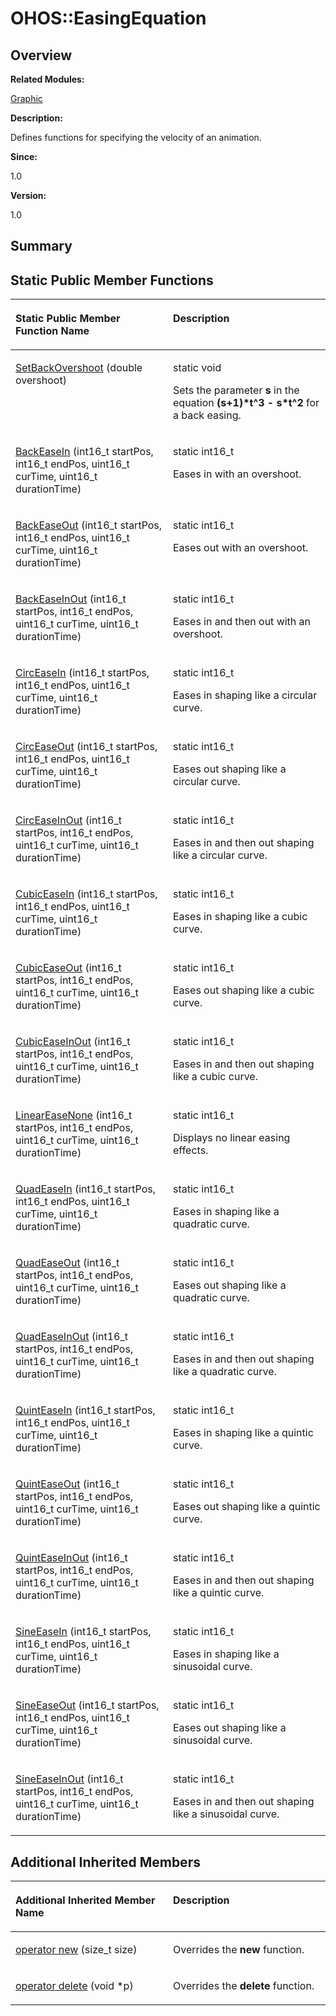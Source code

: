 # OHOS::EasingEquation<a name="EN-US_TOPIC_0000001055039534"></a>

## **Overview**<a name="section97557664093533"></a>

**Related Modules:**

[Graphic](graphic.md)

**Description:**

Defines functions for specifying the velocity of an animation. 

**Since:**

1.0

**Version:**

1.0

## **Summary**<a name="section885458724093533"></a>

## Static Public Member Functions<a name="pub-static-methods"></a>

<a name="table1105853379093533"></a>
<table><thead align="left"><tr id="row991524357093533"><th class="cellrowborder" valign="top" width="50%" id="mcps1.1.3.1.1"><p id="p2008444026093533"><a name="p2008444026093533"></a><a name="p2008444026093533"></a>Static Public Member Function Name</p>
</th>
<th class="cellrowborder" valign="top" width="50%" id="mcps1.1.3.1.2"><p id="p2011007768093533"><a name="p2011007768093533"></a><a name="p2011007768093533"></a>Description</p>
</th>
</tr>
</thead>
<tbody><tr id="row204898760093533"><td class="cellrowborder" valign="top" width="50%" headers="mcps1.1.3.1.1 "><p id="p1129395481093533"><a name="p1129395481093533"></a><a name="p1129395481093533"></a><a href="graphic.md#gab7cf0e64a0d363d8b448262d719ac97a">SetBackOvershoot</a> (double overshoot)</p>
</td>
<td class="cellrowborder" valign="top" width="50%" headers="mcps1.1.3.1.2 "><p id="p444352841093533"><a name="p444352841093533"></a><a name="p444352841093533"></a>static void </p>
<p id="p620162213093533"><a name="p620162213093533"></a><a name="p620162213093533"></a>Sets the parameter <strong id="b1175140337093533"><a name="b1175140337093533"></a><a name="b1175140337093533"></a>s</strong> in the equation <strong id="b2133126385093533"><a name="b2133126385093533"></a><a name="b2133126385093533"></a>(s+1)*t^3 - s*t^2</strong> for a back easing. </p>
</td>
</tr>
<tr id="row1902060137093533"><td class="cellrowborder" valign="top" width="50%" headers="mcps1.1.3.1.1 "><p id="p907441044093533"><a name="p907441044093533"></a><a name="p907441044093533"></a><a href="graphic.md#ga4598524b16a33de497fa9321d887d3b1">BackEaseIn</a> (int16_t startPos, int16_t endPos, uint16_t curTime, uint16_t durationTime)</p>
</td>
<td class="cellrowborder" valign="top" width="50%" headers="mcps1.1.3.1.2 "><p id="p1743250192093533"><a name="p1743250192093533"></a><a name="p1743250192093533"></a>static int16_t </p>
<p id="p2008280688093533"><a name="p2008280688093533"></a><a name="p2008280688093533"></a>Eases in with an overshoot. </p>
</td>
</tr>
<tr id="row504697082093533"><td class="cellrowborder" valign="top" width="50%" headers="mcps1.1.3.1.1 "><p id="p549717496093533"><a name="p549717496093533"></a><a name="p549717496093533"></a><a href="graphic.md#ga7399f01f7abc33413bf25aa17a99c2f2">BackEaseOut</a> (int16_t startPos, int16_t endPos, uint16_t curTime, uint16_t durationTime)</p>
</td>
<td class="cellrowborder" valign="top" width="50%" headers="mcps1.1.3.1.2 "><p id="p741740474093533"><a name="p741740474093533"></a><a name="p741740474093533"></a>static int16_t </p>
<p id="p833695393093533"><a name="p833695393093533"></a><a name="p833695393093533"></a>Eases out with an overshoot. </p>
</td>
</tr>
<tr id="row942741922093533"><td class="cellrowborder" valign="top" width="50%" headers="mcps1.1.3.1.1 "><p id="p534371203093533"><a name="p534371203093533"></a><a name="p534371203093533"></a><a href="graphic.md#gac7c2a9a1dfce384438a3bd9d6c0c2525">BackEaseInOut</a> (int16_t startPos, int16_t endPos, uint16_t curTime, uint16_t durationTime)</p>
</td>
<td class="cellrowborder" valign="top" width="50%" headers="mcps1.1.3.1.2 "><p id="p1112901168093533"><a name="p1112901168093533"></a><a name="p1112901168093533"></a>static int16_t </p>
<p id="p1799190930093533"><a name="p1799190930093533"></a><a name="p1799190930093533"></a>Eases in and then out with an overshoot. </p>
</td>
</tr>
<tr id="row774523206093533"><td class="cellrowborder" valign="top" width="50%" headers="mcps1.1.3.1.1 "><p id="p467081677093533"><a name="p467081677093533"></a><a name="p467081677093533"></a><a href="graphic.md#ga446c958f14b3d6de24e2c1bab171bba2">CircEaseIn</a> (int16_t startPos, int16_t endPos, uint16_t curTime, uint16_t durationTime)</p>
</td>
<td class="cellrowborder" valign="top" width="50%" headers="mcps1.1.3.1.2 "><p id="p496789381093533"><a name="p496789381093533"></a><a name="p496789381093533"></a>static int16_t </p>
<p id="p1874975606093533"><a name="p1874975606093533"></a><a name="p1874975606093533"></a>Eases in shaping like a circular curve. </p>
</td>
</tr>
<tr id="row1021254518093533"><td class="cellrowborder" valign="top" width="50%" headers="mcps1.1.3.1.1 "><p id="p1982570402093533"><a name="p1982570402093533"></a><a name="p1982570402093533"></a><a href="graphic.md#gaab8fad8664d648df7e5e224b68ee54ad">CircEaseOut</a> (int16_t startPos, int16_t endPos, uint16_t curTime, uint16_t durationTime)</p>
</td>
<td class="cellrowborder" valign="top" width="50%" headers="mcps1.1.3.1.2 "><p id="p2046459365093533"><a name="p2046459365093533"></a><a name="p2046459365093533"></a>static int16_t </p>
<p id="p2048142985093533"><a name="p2048142985093533"></a><a name="p2048142985093533"></a>Eases out shaping like a circular curve. </p>
</td>
</tr>
<tr id="row1727523982093533"><td class="cellrowborder" valign="top" width="50%" headers="mcps1.1.3.1.1 "><p id="p1755638171093533"><a name="p1755638171093533"></a><a name="p1755638171093533"></a><a href="graphic.md#ga68c392dad14e1bef192b085aeec6ca9b">CircEaseInOut</a> (int16_t startPos, int16_t endPos, uint16_t curTime, uint16_t durationTime)</p>
</td>
<td class="cellrowborder" valign="top" width="50%" headers="mcps1.1.3.1.2 "><p id="p448185095093533"><a name="p448185095093533"></a><a name="p448185095093533"></a>static int16_t </p>
<p id="p171176698093533"><a name="p171176698093533"></a><a name="p171176698093533"></a>Eases in and then out shaping like a circular curve. </p>
</td>
</tr>
<tr id="row1871257105093533"><td class="cellrowborder" valign="top" width="50%" headers="mcps1.1.3.1.1 "><p id="p1784747575093533"><a name="p1784747575093533"></a><a name="p1784747575093533"></a><a href="graphic.md#ga5c91a83cc424fb7e4e1f40cae6b3be66">CubicEaseIn</a> (int16_t startPos, int16_t endPos, uint16_t curTime, uint16_t durationTime)</p>
</td>
<td class="cellrowborder" valign="top" width="50%" headers="mcps1.1.3.1.2 "><p id="p1204757406093533"><a name="p1204757406093533"></a><a name="p1204757406093533"></a>static int16_t </p>
<p id="p609416028093533"><a name="p609416028093533"></a><a name="p609416028093533"></a>Eases in shaping like a cubic curve. </p>
</td>
</tr>
<tr id="row1386508581093533"><td class="cellrowborder" valign="top" width="50%" headers="mcps1.1.3.1.1 "><p id="p1981189917093533"><a name="p1981189917093533"></a><a name="p1981189917093533"></a><a href="graphic.md#ga529a948d9f6711a5f2726af5f10d7a48">CubicEaseOut</a> (int16_t startPos, int16_t endPos, uint16_t curTime, uint16_t durationTime)</p>
</td>
<td class="cellrowborder" valign="top" width="50%" headers="mcps1.1.3.1.2 "><p id="p1646317608093533"><a name="p1646317608093533"></a><a name="p1646317608093533"></a>static int16_t </p>
<p id="p1683034723093533"><a name="p1683034723093533"></a><a name="p1683034723093533"></a>Eases out shaping like a cubic curve. </p>
</td>
</tr>
<tr id="row435766193093533"><td class="cellrowborder" valign="top" width="50%" headers="mcps1.1.3.1.1 "><p id="p530102783093533"><a name="p530102783093533"></a><a name="p530102783093533"></a><a href="graphic.md#gad99ea4ed828f274f111f492eea123cb4">CubicEaseInOut</a> (int16_t startPos, int16_t endPos, uint16_t curTime, uint16_t durationTime)</p>
</td>
<td class="cellrowborder" valign="top" width="50%" headers="mcps1.1.3.1.2 "><p id="p1991775330093533"><a name="p1991775330093533"></a><a name="p1991775330093533"></a>static int16_t </p>
<p id="p2069513610093533"><a name="p2069513610093533"></a><a name="p2069513610093533"></a>Eases in and then out shaping like a cubic curve. </p>
</td>
</tr>
<tr id="row645313754093533"><td class="cellrowborder" valign="top" width="50%" headers="mcps1.1.3.1.1 "><p id="p829946937093533"><a name="p829946937093533"></a><a name="p829946937093533"></a><a href="graphic.md#ga8af9a1f527ffaa5006cf0ee867f7d7d0">LinearEaseNone</a> (int16_t startPos, int16_t endPos, uint16_t curTime, uint16_t durationTime)</p>
</td>
<td class="cellrowborder" valign="top" width="50%" headers="mcps1.1.3.1.2 "><p id="p582746442093533"><a name="p582746442093533"></a><a name="p582746442093533"></a>static int16_t </p>
<p id="p1952031933093533"><a name="p1952031933093533"></a><a name="p1952031933093533"></a>Displays no linear easing effects. </p>
</td>
</tr>
<tr id="row989246393093533"><td class="cellrowborder" valign="top" width="50%" headers="mcps1.1.3.1.1 "><p id="p570709307093533"><a name="p570709307093533"></a><a name="p570709307093533"></a><a href="graphic.md#ga72a9b93086c8466767942863a7d5cb78">QuadEaseIn</a> (int16_t startPos, int16_t endPos, uint16_t curTime, uint16_t durationTime)</p>
</td>
<td class="cellrowborder" valign="top" width="50%" headers="mcps1.1.3.1.2 "><p id="p298303116093533"><a name="p298303116093533"></a><a name="p298303116093533"></a>static int16_t </p>
<p id="p558262387093533"><a name="p558262387093533"></a><a name="p558262387093533"></a>Eases in shaping like a quadratic curve. </p>
</td>
</tr>
<tr id="row1032865340093533"><td class="cellrowborder" valign="top" width="50%" headers="mcps1.1.3.1.1 "><p id="p412189524093533"><a name="p412189524093533"></a><a name="p412189524093533"></a><a href="graphic.md#ga0c9cd2781e17f7077b4c9d5847eb90c8">QuadEaseOut</a> (int16_t startPos, int16_t endPos, uint16_t curTime, uint16_t durationTime)</p>
</td>
<td class="cellrowborder" valign="top" width="50%" headers="mcps1.1.3.1.2 "><p id="p1452577025093533"><a name="p1452577025093533"></a><a name="p1452577025093533"></a>static int16_t </p>
<p id="p1892708567093533"><a name="p1892708567093533"></a><a name="p1892708567093533"></a>Eases out shaping like a quadratic curve. </p>
</td>
</tr>
<tr id="row847933444093533"><td class="cellrowborder" valign="top" width="50%" headers="mcps1.1.3.1.1 "><p id="p1930100882093533"><a name="p1930100882093533"></a><a name="p1930100882093533"></a><a href="graphic.md#ga8f62ddc3f1b2b33904845601108d6f64">QuadEaseInOut</a> (int16_t startPos, int16_t endPos, uint16_t curTime, uint16_t durationTime)</p>
</td>
<td class="cellrowborder" valign="top" width="50%" headers="mcps1.1.3.1.2 "><p id="p420090946093533"><a name="p420090946093533"></a><a name="p420090946093533"></a>static int16_t </p>
<p id="p435408388093533"><a name="p435408388093533"></a><a name="p435408388093533"></a>Eases in and then out shaping like a quadratic curve. </p>
</td>
</tr>
<tr id="row1461737789093533"><td class="cellrowborder" valign="top" width="50%" headers="mcps1.1.3.1.1 "><p id="p1494433378093533"><a name="p1494433378093533"></a><a name="p1494433378093533"></a><a href="graphic.md#ga9ddf5221cdde5f6a37096300847a50ac">QuintEaseIn</a> (int16_t startPos, int16_t endPos, uint16_t curTime, uint16_t durationTime)</p>
</td>
<td class="cellrowborder" valign="top" width="50%" headers="mcps1.1.3.1.2 "><p id="p1152170870093533"><a name="p1152170870093533"></a><a name="p1152170870093533"></a>static int16_t </p>
<p id="p713319109093533"><a name="p713319109093533"></a><a name="p713319109093533"></a>Eases in shaping like a quintic curve. </p>
</td>
</tr>
<tr id="row1776786608093533"><td class="cellrowborder" valign="top" width="50%" headers="mcps1.1.3.1.1 "><p id="p238399955093533"><a name="p238399955093533"></a><a name="p238399955093533"></a><a href="graphic.md#gaa61e26b2bff3f69edced36d0c0d17a45">QuintEaseOut</a> (int16_t startPos, int16_t endPos, uint16_t curTime, uint16_t durationTime)</p>
</td>
<td class="cellrowborder" valign="top" width="50%" headers="mcps1.1.3.1.2 "><p id="p1829590545093533"><a name="p1829590545093533"></a><a name="p1829590545093533"></a>static int16_t </p>
<p id="p601659680093533"><a name="p601659680093533"></a><a name="p601659680093533"></a>Eases out shaping like a quintic curve. </p>
</td>
</tr>
<tr id="row1189723147093533"><td class="cellrowborder" valign="top" width="50%" headers="mcps1.1.3.1.1 "><p id="p980334108093533"><a name="p980334108093533"></a><a name="p980334108093533"></a><a href="graphic.md#ga8bea02f98d26a97072f32369370a421b">QuintEaseInOut</a> (int16_t startPos, int16_t endPos, uint16_t curTime, uint16_t durationTime)</p>
</td>
<td class="cellrowborder" valign="top" width="50%" headers="mcps1.1.3.1.2 "><p id="p927303082093533"><a name="p927303082093533"></a><a name="p927303082093533"></a>static int16_t </p>
<p id="p1794618440093533"><a name="p1794618440093533"></a><a name="p1794618440093533"></a>Eases in and then out shaping like a quintic curve. </p>
</td>
</tr>
<tr id="row2034493118093533"><td class="cellrowborder" valign="top" width="50%" headers="mcps1.1.3.1.1 "><p id="p485100019093533"><a name="p485100019093533"></a><a name="p485100019093533"></a><a href="graphic.md#ga89ee91a569b73c6ebb29ae4dfd2777f9">SineEaseIn</a> (int16_t startPos, int16_t endPos, uint16_t curTime, uint16_t durationTime)</p>
</td>
<td class="cellrowborder" valign="top" width="50%" headers="mcps1.1.3.1.2 "><p id="p395411423093533"><a name="p395411423093533"></a><a name="p395411423093533"></a>static int16_t </p>
<p id="p1737802756093533"><a name="p1737802756093533"></a><a name="p1737802756093533"></a>Eases in shaping like a sinusoidal curve. </p>
</td>
</tr>
<tr id="row607443015093533"><td class="cellrowborder" valign="top" width="50%" headers="mcps1.1.3.1.1 "><p id="p1030121554093533"><a name="p1030121554093533"></a><a name="p1030121554093533"></a><a href="graphic.md#ga34018757e69d7920557030f33393048d">SineEaseOut</a> (int16_t startPos, int16_t endPos, uint16_t curTime, uint16_t durationTime)</p>
</td>
<td class="cellrowborder" valign="top" width="50%" headers="mcps1.1.3.1.2 "><p id="p764805566093533"><a name="p764805566093533"></a><a name="p764805566093533"></a>static int16_t </p>
<p id="p806772214093533"><a name="p806772214093533"></a><a name="p806772214093533"></a>Eases out shaping like a sinusoidal curve. </p>
</td>
</tr>
<tr id="row849106029093533"><td class="cellrowborder" valign="top" width="50%" headers="mcps1.1.3.1.1 "><p id="p1936727108093533"><a name="p1936727108093533"></a><a name="p1936727108093533"></a><a href="graphic.md#ga2c3b14232a67095b0b941bae3a7b2e54">SineEaseInOut</a> (int16_t startPos, int16_t endPos, uint16_t curTime, uint16_t durationTime)</p>
</td>
<td class="cellrowborder" valign="top" width="50%" headers="mcps1.1.3.1.2 "><p id="p1575999461093533"><a name="p1575999461093533"></a><a name="p1575999461093533"></a>static int16_t </p>
<p id="p2129678497093533"><a name="p2129678497093533"></a><a name="p2129678497093533"></a>Eases in and then out shaping like a sinusoidal curve. </p>
</td>
</tr>
</tbody>
</table>

## Additional Inherited Members<a name="inherited"></a>

<a name="table1772559697093533"></a>
<table><thead align="left"><tr id="row1276867051093533"><th class="cellrowborder" valign="top" width="50%" id="mcps1.1.3.1.1"><p id="p1062985684093533"><a name="p1062985684093533"></a><a name="p1062985684093533"></a>Additional Inherited Member Name</p>
</th>
<th class="cellrowborder" valign="top" width="50%" id="mcps1.1.3.1.2"><p id="p1899048598093533"><a name="p1899048598093533"></a><a name="p1899048598093533"></a>Description</p>
</th>
</tr>
</thead>
<tbody><tr id="row446105983093533"><td class="cellrowborder" valign="top" width="50%" headers="mcps1.1.3.1.1 "><p id="p1563445849093533"><a name="p1563445849093533"></a><a name="p1563445849093533"></a><a href="graphic.md#ga4854963aa969ee20a6cd174a70f5cd23">operator new</a> (size_t size)</p>
</td>
<td class="cellrowborder" valign="top" width="50%" headers="mcps1.1.3.1.2 "><p id="p1052944979093533"><a name="p1052944979093533"></a><a name="p1052944979093533"></a>Overrides the <strong id="b815453812093533"><a name="b815453812093533"></a><a name="b815453812093533"></a>new</strong> function. </p>
</td>
</tr>
<tr id="row1749025114093533"><td class="cellrowborder" valign="top" width="50%" headers="mcps1.1.3.1.1 "><p id="p670367464093533"><a name="p670367464093533"></a><a name="p670367464093533"></a><a href="graphic.md#gadf1997a0f56ac2b220e7f0f8e8e0a6ef">operator delete</a> (void *p)</p>
</td>
<td class="cellrowborder" valign="top" width="50%" headers="mcps1.1.3.1.2 "><p id="p1837644458093533"><a name="p1837644458093533"></a><a name="p1837644458093533"></a>Overrides the <strong id="b322127151093533"><a name="b322127151093533"></a><a name="b322127151093533"></a>delete</strong> function. </p>
</td>
</tr>
</tbody>
</table>

